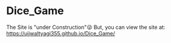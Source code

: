 # Dice_Game
The Site is "under Construction"😜
But, you can view the site at: https://ujjwaltyagi355.github.io/Dice_Game/

